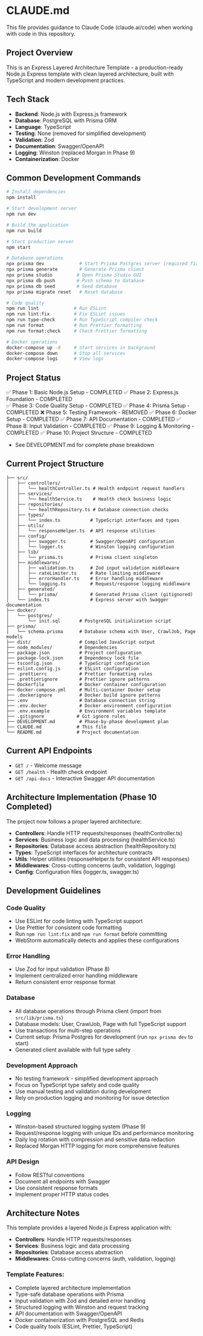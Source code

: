 # CLAUDE.md

This file provides guidance to Claude Code (claude.ai/code) when working with code in this repository.

## Project Overview

This is an Express Layered Architecture Template - a production-ready Node.js Express template with clean layered architecture, built with TypeScript and modern development practices.

## Tech Stack

- **Backend**: Node.js with Express.js framework
- **Database**: PostgreSQL with Prisma ORM
- **Language**: TypeScript
- **Testing**: None (removed for simplified development)
- **Validation**: Zod
- **Documentation**: Swagger/OpenAPI
- **Logging**: Winston (replaced Morgan in Phase 9)
- **Containerization**: Docker

## Common Development Commands

```bash
# Install dependencies
npm install

# Start development server
npm run dev

# Build the application
npm run build

# Start production server
npm start

# Database operations
npx prisma dev             # Start Prisma Postgres server (required first)
npx prisma generate        # Generate Prisma client
npx prisma studio         # Open Prisma Studio GUI
npx prisma db push        # Push schema to database
npx prisma db seed        # Seed database
npx prisma migrate reset   # Reset database

# Code quality
npm run lint             # Run ESLint
npm run lint:fix         # Fix ESLint issues
npm run type-check       # Run TypeScript compiler check
npm run format           # Run Prettier formatting
npm run format:check     # Check Prettier formatting

# Docker operations
docker-compose up -d     # Start services in background
docker-compose down      # Stop all services
docker-compose logs      # View logs
```

## Project Status

✅ Phase 1: Basic Node.js Setup - COMPLETED
✅ Phase 2: Express.js Foundation - COMPLETED  
✅ Phase 3: Code Quality Setup - COMPLETED
✅ Phase 4: Prisma Setup - COMPLETED
❌ Phase 5: Testing Framework - REMOVED
✅ Phase 6: Docker Setup - COMPLETED
✅ Phase 7: API Documentation - COMPLETED
✅ Phase 8: Input Validation - COMPLETED
✅ Phase 9: Logging & Monitoring - COMPLETED
✅ Phase 10: Project Structure - COMPLETED
- See DEVELOPMENT.md for complete phase breakdown

## Current Project Structure

```
├── src/
│   ├── controllers/
│   │   └── healthController.ts # Health endpoint request handlers
│   ├── services/
│   │   └── healthService.ts    # Health check business logic
│   ├── repositories/
│   │   └── healthRepository.ts # Database connection checks
│   ├── types/
│   │   └── index.ts           # TypeScript interfaces and types
│   ├── utils/
│   │   └── responseHelper.ts  # API response utilities
│   ├── config/
│   │   ├── swagger.ts         # Swagger/OpenAPI configuration
│   │   └── logger.ts          # Winston logging configuration
│   ├── lib/
│   │   └── prisma.ts          # Prisma client singleton
│   ├── middlewares/
│   │   ├── validation.ts      # Zod input validation middleware
│   │   ├── rateLimiter.ts     # Rate limiting middleware
│   │   ├── errorHandler.ts    # Error handling middleware
│   │   └── logging.ts         # Request/response logging middleware
│   ├── generated/
│   │   └── prisma/            # Generated Prisma client (gitignored)
│   └── index.ts               # Express server with Swagger documentation
├── docker/
│   └── postgres/
│       └── init.sql       # PostgreSQL initialization script
├── prisma/
│   └── schema.prisma      # Database schema with User, CrawlJob, Page models
├── dist/                  # Compiled JavaScript output
├── node_modules/          # Dependencies
├── package.json           # Project configuration
├── package-lock.json      # Dependency lock file
├── tsconfig.json          # TypeScript configuration
├── eslint.config.js       # ESLint configuration
├── .prettierrc            # Prettier formatting rules
├── .prettierignore        # Prettier ignore patterns
├── Dockerfile             # Docker container configuration
├── docker-compose.yml     # Multi-container Docker setup
├── .dockerignore          # Docker build ignore patterns
├── .env                   # Database connection string
├── .env.docker            # Docker environment configuration
├── .env.example           # Environment variables template
├── .gitignore            # Git ignore rules
├── DEVELOPMENT.md         # Phase-by-phase development plan
├── CLAUDE.md             # This file
└── README.md             # Project documentation
```

## Current API Endpoints

- `GET /` - Welcome message
- `GET /health` - Health check endpoint
- `GET /api-docs` - Interactive Swagger API documentation

## Architecture Implementation (Phase 10 Completed)

The project now follows a proper layered architecture:
- **Controllers**: Handle HTTP requests/responses (healthController.ts)
- **Services**: Business logic and data processing (healthService.ts)
- **Repositories**: Database access abstraction (healthRepository.ts)
- **Types**: TypeScript interfaces for architecture contracts
- **Utils**: Helper utilities (responseHelper.ts for consistent API responses)
- **Middlewares**: Cross-cutting concerns (auth, validation, logging)
- **Config**: Configuration files (logger.ts, swagger.ts)

## Development Guidelines

### Code Quality
- Use ESLint for code linting with TypeScript support
- Use Prettier for consistent code formatting
- Run `npm run lint:fix` and `npm run format` before committing
- WebStorm automatically detects and applies these configurations

### Error Handling
- Use Zod for input validation (Phase 8)
- Implement centralized error handling middleware
- Return consistent error response format

### Database
- All database operations through Prisma client (import from `src/lib/prisma.ts`)
- Database models: User, CrawlJob, Page with full TypeScript support
- Use transactions for multi-step operations
- Current setup: Prisma Postgres for development (run `npx prisma dev` to start)
- Generated client available with full type safety

### Development Approach
- No testing framework - simplified development approach
- Focus on TypeScript type safety and code quality
- Use manual testing and validation during development
- Rely on production logging and monitoring for issue detection

### Logging
- Winston-based structured logging system (Phase 9)
- Request/response logging with unique IDs and performance monitoring
- Daily log rotation with compression and sensitive data redaction
- Replaced Morgan HTTP logging for more comprehensive features

### API Design
- Follow RESTful conventions
- Document all endpoints with Swagger
- Use consistent response formats
- Implement proper HTTP status codes

## Architecture Notes

This template provides a layered Node.js Express application with:
- **Controllers**: Handle HTTP requests/responses
- **Services**: Business logic and data processing
- **Repositories**: Database access abstraction
- **Middlewares**: Cross-cutting concerns (auth, validation, logging)

### Template Features:
- Complete layered architecture implementation
- Type-safe database operations with Prisma
- Input validation with Zod and detailed error handling
- Structured logging with Winston and request tracking
- API documentation with Swagger/OpenAPI
- Docker containerization with PostgreSQL and Redis
- Code quality tools (ESLint, Prettier, TypeScript)